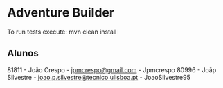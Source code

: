 # Adventure Builder

To run tests execute: mvn clean install

## Alunos ##

81811 - João Crespo - jpmcrespo@gmail.com - Jpmcrespo
80996 - Joãp Silvestre - joao.p.silvestre@tecnico.ulisboa.pt - JoaoSilvestre95

